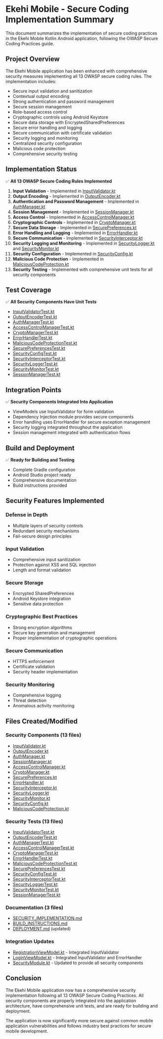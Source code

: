 # Ekehi Mobile - Secure Coding Implementation Summary

This document summarizes the implementation of secure coding practices in the Ekehi Mobile Kotlin Android application, following the OWASP Secure Coding Practices guide.

## Project Overview

The Ekehi Mobile application has been enhanced with comprehensive security measures implementing all 13 OWASP secure coding rules. The implementation includes:

- Secure input validation and sanitization
- Contextual output encoding
- Strong authentication and password management
- Secure session management
- Role-based access control
- Cryptographic controls using Android Keystore
- Secure data storage with EncryptedSharedPreferences
- Secure error handling and logging
- Secure communication with certificate validation
- Security logging and monitoring
- Centralized security configuration
- Malicious code protection
- Comprehensive security testing

## Implementation Status

✅ **All 13 OWASP Secure Coding Rules Implemented**

1. **Input Validation** - Implemented in [InputValidator.kt](app/src/main/java/com/ekehi/mobile/security/InputValidator.kt)
2. **Output Encoding** - Implemented in [OutputEncoder.kt](app/src/main/java/com/ekehi/mobile/security/OutputEncoder.kt)
3. **Authentication and Password Management** - Implemented in [AuthManager.kt](app/src/main/java/com/ekehi/mobile/security/AuthManager.kt)
4. **Session Management** - Implemented in [SessionManager.kt](app/src/main/java/com/ekehi/mobile/security/SessionManager.kt)
5. **Access Control** - Implemented in [AccessControlManager.kt](app/src/main/java/com/ekehi/mobile/security/AccessControlManager.kt)
6. **Cryptographic Controls** - Implemented in [CryptoManager.kt](app/src/main/java/com/ekehi/mobile/security/CryptoManager.kt)
7. **Secure Data Storage** - Implemented in [SecurePreferences.kt](app/src/main/java/com/ekehi/mobile/security/SecurePreferences.kt)
8. **Error Handling and Logging** - Implemented in [ErrorHandler.kt](app/src/main/java/com/ekehi/mobile/security/ErrorHandler.kt)
9. **Secure Communication** - Implemented in [SecurityInterceptor.kt](app/src/main/java/com/ekehi/mobile/security/SecurityInterceptor.kt)
10. **Security Logging and Monitoring** - Implemented in [SecurityLogger.kt](app/src/main/java/com/ekehi/mobile/security/SecurityLogger.kt) and [SecurityMonitor.kt](app/src/main/java/com/ekehi/mobile/security/SecurityMonitor.kt)
11. **Security Configuration** - Implemented in [SecurityConfig.kt](app/src/main/java/com/ekehi/mobile/security/SecurityConfig.kt)
12. **Malicious Code Protection** - Implemented in [MaliciousCodeProtection.kt](app/src/main/java/com/ekehi/mobile/security/MaliciousCodeProtection.kt)
13. **Security Testing** - Implemented with comprehensive unit tests for all security components

## Test Coverage

✅ **All Security Components Have Unit Tests**

- [InputValidatorTest.kt](app/src/test/java/com/ekehi/mobile/security/InputValidatorTest.kt)
- [OutputEncoderTest.kt](app/src/test/java/com/ekehi/mobile/security/OutputEncoderTest.kt)
- [AuthManagerTest.kt](app/src/test/java/com/ekehi/mobile/security/AuthManagerTest.kt)
- [AccessControlManagerTest.kt](app/src/test/java/com/ekehi/mobile/security/AccessControlManagerTest.kt)
- [CryptoManagerTest.kt](app/src/test/java/com/ekehi/mobile/security/CryptoManagerTest.kt)
- [ErrorHandlerTest.kt](app/src/test/java/com/ekehi/mobile/security/ErrorHandlerTest.kt)
- [MaliciousCodeProtectionTest.kt](app/src/test/java/com/ekehi/mobile/security/MaliciousCodeProtectionTest.kt)
- [SecurePreferencesTest.kt](app/src/test/java/com/ekehi/mobile/security/SecurePreferencesTest.kt)
- [SecurityConfigTest.kt](app/src/test/java/com/ekehi/mobile/security/SecurityConfigTest.kt)
- [SecurityInterceptorTest.kt](app/src/test/java/com/ekehi/mobile/security/SecurityInterceptorTest.kt)
- [SecurityLoggerTest.kt](app/src/test/java/com/ekehi/mobile/security/SecurityLoggerTest.kt)
- [SecurityMonitorTest.kt](app/src/test/java/com/ekehi/mobile/security/SecurityMonitorTest.kt)
- [SessionManagerTest.kt](app/src/test/java/com/ekehi/mobile/security/SessionManagerTest.kt)

## Integration Points

✅ **Security Components Integrated Into Application**

- ViewModels use InputValidator for form validation
- Dependency Injection module provides secure components
- Error handling uses ErrorHandler for secure exception management
- Security logging integrated throughout the application
- Session management integrated with authentication flows

## Build and Deployment

✅ **Ready for Building and Testing**

- Complete Gradle configuration
- Android Studio project ready
- Comprehensive documentation
- Build instructions provided

## Security Features Implemented

### Defense in Depth
- Multiple layers of security controls
- Redundant security mechanisms
- Fail-secure design principles

### Input Validation
- Comprehensive input sanitization
- Protection against XSS and SQL injection
- Length and format validation

### Secure Storage
- Encrypted SharedPreferences
- Android Keystore integration
- Sensitive data protection

### Cryptographic Best Practices
- Strong encryption algorithms
- Secure key generation and management
- Proper implementation of cryptographic operations

### Secure Communication
- HTTPS enforcement
- Certificate validation
- Security header implementation

### Security Monitoring
- Comprehensive logging
- Threat detection
- Anomalous activity monitoring

## Files Created/Modified

### Security Components (13 files)
- [InputValidator.kt](app/src/main/java/com/ekehi/mobile/security/InputValidator.kt)
- [OutputEncoder.kt](app/src/main/java/com/ekehi/mobile/security/OutputEncoder.kt)
- [AuthManager.kt](app/src/main/java/com/ekehi/mobile/security/AuthManager.kt)
- [SessionManager.kt](app/src/main/java/com/ekehi/mobile/security/SessionManager.kt)
- [AccessControlManager.kt](app/src/main/java/com/ekehi/mobile/security/AccessControlManager.kt)
- [CryptoManager.kt](app/src/main/java/com/ekehi/mobile/security/CryptoManager.kt)
- [SecurePreferences.kt](app/src/main/java/com/ekehi/mobile/security/SecurePreferences.kt)
- [ErrorHandler.kt](app/src/main/java/com/ekehi/mobile/security/ErrorHandler.kt)
- [SecurityInterceptor.kt](app/src/main/java/com/ekehi/mobile/security/SecurityInterceptor.kt)
- [SecurityLogger.kt](app/src/main/java/com/ekehi/mobile/security/SecurityLogger.kt)
- [SecurityMonitor.kt](app/src/main/java/com/ekehi/mobile/security/SecurityMonitor.kt)
- [SecurityConfig.kt](app/src/main/java/com/ekehi/mobile/security/SecurityConfig.kt)
- [MaliciousCodeProtection.kt](app/src/main/java/com/ekehi/mobile/security/MaliciousCodeProtection.kt)

### Security Tests (13 files)
- [InputValidatorTest.kt](app/src/test/java/com/ekehi/mobile/security/InputValidatorTest.kt)
- [OutputEncoderTest.kt](app/src/test/java/com/ekehi/mobile/security/OutputEncoderTest.kt)
- [AuthManagerTest.kt](app/src/test/java/com/ekehi/mobile/security/AuthManagerTest.kt)
- [AccessControlManagerTest.kt](app/src/test/java/com/ekehi/mobile/security/AccessControlManagerTest.kt)
- [CryptoManagerTest.kt](app/src/test/java/com/ekehi/mobile/security/CryptoManagerTest.kt)
- [ErrorHandlerTest.kt](app/src/test/java/com/ekehi/mobile/security/ErrorHandlerTest.kt)
- [MaliciousCodeProtectionTest.kt](app/src/test/java/com/ekehi/mobile/security/MaliciousCodeProtectionTest.kt)
- [SecurePreferencesTest.kt](app/src/test/java/com/ekehi/mobile/security/SecurePreferencesTest.kt)
- [SecurityConfigTest.kt](app/src/test/java/com/ekehi/mobile/security/SecurityConfigTest.kt)
- [SecurityInterceptorTest.kt](app/src/test/java/com/ekehi/mobile/security/SecurityInterceptorTest.kt)
- [SecurityLoggerTest.kt](app/src/test/java/com/ekehi/mobile/security/SecurityLoggerTest.kt)
- [SecurityMonitorTest.kt](app/src/test/java/com/ekehi/mobile/security/SecurityMonitorTest.kt)
- [SessionManagerTest.kt](app/src/test/java/com/ekehi/mobile/security/SessionManagerTest.kt)

### Documentation (3 files)
- [SECURITY_IMPLEMENTATION.md](SECURITY_IMPLEMENTATION.md)
- [BUILD_INSTRUCTIONS.md](BUILD_INSTRUCTIONS.md)
- [DEPLOYMENT.md](DEPLOYMENT.md) (updated)

### Integration Updates
- [RegistrationViewModel.kt](app/src/main/java/com/ekehi/mobile/presentation/viewmodel/RegistrationViewModel.kt) - Integrated InputValidator
- [LoginViewModel.kt](app/src/main/java/com/ekehi/mobile/presentation/viewmodel/LoginViewModel.kt) - Integrated InputValidator and ErrorHandler
- [SecurityModule.kt](app/src/main/java/com/ekehi/mobile/di/SecurityModule.kt) - Updated to provide all security components

## Conclusion

The Ekehi Mobile application now has a comprehensive security implementation following all 13 OWASP Secure Coding Practices. All security components are properly integrated into the application architecture, have comprehensive unit tests, and are ready for building and deployment.

The application is now significantly more secure against common mobile application vulnerabilities and follows industry best practices for secure mobile development.